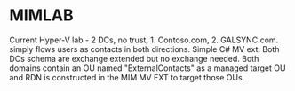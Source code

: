 # MIMLAB
Current Hyper-V lab - 2 DCs, no trust, 1. Contoso.com, 2. GALSYNC.com. simply flows users as contacts in both directions. Simple C# MV ext. Both DCs schema are exchange extended but no exchange needed. Both domains contain an OU named "ExternalContacts" as a managed target OU and RDN is constructed in the MIM MV EXT to target those OUs. 
